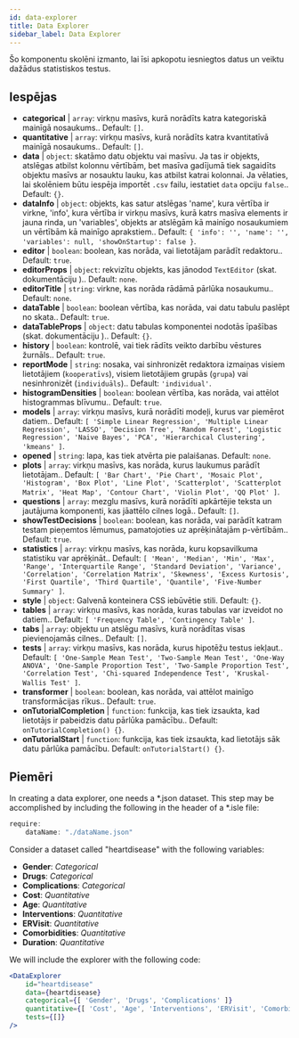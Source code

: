 ```yaml
---
id: data-explorer 
title: Data Explorer
sidebar_label: Data Explorer
---
```


Šo komponentu skolēni izmanto, lai īsi apkopotu iesniegtos datus un veiktu dažādus statistiskos testus.

## Iespējas

* __categorical__ | `array`: virkņu masīvs, kurā norādīts katra kategoriskā mainīgā nosaukums.. Default: `[]`.
* __quantitative__ | `array`: virkņu masīvs, kurā norādīts katra kvantitatīvā mainīgā nosaukums.. Default: `[]`.
* __data__ | `object`: skatāmo datu objektu vai masīvu. Ja tas ir objekts, atslēgas atbilst kolonnu vērtībām, bet masīva gadījumā tiek sagaidīts objektu masīvs ar nosauktu lauku, kas atbilst katrai kolonnai. Ja vēlaties, lai skolēniem būtu iespēja importēt `.csv` failu, iestatiet `data` opciju `false`.. Default: `{}`.
* __dataInfo__ | `object`: objekts, kas satur atslēgas \'name\', kura vērtība ir virkne, \'info\', kura vērtība ir virkņu masīvs, kurā katrs masīva elements ir jauna rinda, un \'variables\', objekts ar atslēgām kā mainīgo nosaukumiem un vērtībām kā mainīgo aprakstiem.. Default: `{
  'info': '',
  'name': '',
  'variables': null,
  'showOnStartup': false
}`.
* __editor__ | `boolean`: boolean, kas norāda, vai lietotājam parādīt redaktoru.. Default: `true`.
* __editorProps__ | `object`: rekvizītu objekts, kas jānodod `TextEditor` (skat. dokumentāciju <TextEditor />).. Default: `none`.
* __editorTitle__ | `string`: virkne, kas norāda rādāmā pārlūka nosaukumu.. Default: `none`.
* __dataTable__ | `boolean`: boolean vērtība, kas norāda, vai datu tabulu paslēpt no skata.. Default: `true`.
* __dataTableProps__ | `object`: datu tabulas komponentei nodotās īpašības (skat. dokumentāciju <DataTable />).. Default: `{}`.
* __history__ | `boolean`: kontrolē, vai tiek rādīts veikto darbību vēstures žurnāls.. Default: `true`.
* __reportMode__ | `string`: nosaka, vai sinhronizēt redaktora izmaiņas visiem lietotājiem (`kooperatīvs`), visiem lietotājiem grupās (`grupa`) vai nesinhronizēt (`individuāls`).. Default: `'individual'`.
* __histogramDensities__ | `boolean`: boolean vērtība, kas norāda, vai attēlot histogrammas blīvumu.. Default: `true`.
* __models__ | `array`: virkņu masīvs, kurā norādīti modeļi, kurus var piemērot datiem.. Default: `[
  'Simple Linear Regression',
  'Multiple Linear Regression',
  'LASSO',
  'Decision Tree',
  'Random Forest',
  'Logistic Regression',
  'Naive Bayes',
  'PCA',
  'Hierarchical Clustering',
  'kmeans'
]`.
* __opened__ | `string`: lapa, kas tiek atvērta pie palaišanas. Default: `none`.
* __plots__ | `array`: virkņu masīvs, kas norāda, kurus laukumus parādīt lietotājam.. Default: `[
  'Bar Chart',
  'Pie Chart',
  'Mosaic Plot',
  'Histogram',
  'Box Plot',
  'Line Plot',
  'Scatterplot',
  'Scatterplot Matrix',
  'Heat Map',
  'Contour Chart',
  'Violin Plot',
  'QQ Plot'
]`.
* __questions__ | `array`: mezglu masīvs, kurā norādīti apkārtējie teksta un jautājuma komponenti, kas jāattēlo cilnes logā.. Default: `[]`.
* __showTestDecisions__ | `boolean`: boolean, kas norāda, vai parādīt katram testam pieņemtos lēmumus, pamatojoties uz aprēķinātajām p-vērtībām.. Default: `true`.
* __statistics__ | `array`: virkņu masīvs, kas norāda, kuru kopsavilkuma statistiku var aprēķināt.. Default: `[
  'Mean',
  'Median',
  'Min',
  'Max',
  'Range',
  'Interquartile Range',
  'Standard Deviation',
  'Variance',
  'Correlation',
  'Correlation Matrix',
  'Skewness',
  'Excess Kurtosis',
  'First Quartile',
  'Third Quartile',
  'Quantile',
  'Five-Number Summary'
]`.
* __style__ | `object`: Galvenā konteinera CSS iebūvētie stili. Default: `{}`.
* __tables__ | `array`: virkņu masīvs, kas norāda, kuras tabulas var izveidot no datiem.. Default: `[
  'Frequency Table',
  'Contingency Table'
]`.
* __tabs__ | `array`: objektu un atslēgu masīvs, kurā norādītas visas pievienojamās cilnes.. Default: `[]`.
* __tests__ | `array`: virkņu masīvs, kas norāda, kurus hipotēžu testus iekļaut.. Default: `[
  'One-Sample Mean Test',
  'Two-Sample Mean Test',
  'One-Way ANOVA',
  'One-Sample Proportion Test',
  'Two-Sample Proportion Test',
  'Correlation Test',
  'Chi-squared Independence Test',
  'Kruskal-Wallis Test'
]`.
* __transformer__ | `boolean`: boolean, kas norāda, vai attēlot mainīgo transformācijas rīkus.. Default: `true`.
* __onTutorialCompletion__ | `function`: funkcija, kas tiek izsaukta, kad lietotājs ir pabeidzis datu pārlūka pamācību.. Default: `onTutorialCompletion() {}`.
* __onTutorialStart__ | `function`: funkcija, kas tiek izsaukta, kad lietotājs sāk datu pārlūka pamācību. Default: `onTutorialStart() {}`.


## Piemēri

In creating a data explorer, one needs a *.json dataset. This step may be accomplished by including the following in the header of a *.isle file:

```js
require:
    dataName: "./dataName.json"
```

Consider a dataset called "heartdisease" with the following variables:
* __Gender__: _Categorical_
* __Drugs__: _Categorical_
* __Complications__: _Categorical_
* __Cost__: _Quantitative_
* __Age__: _Quantitative_
* __Interventions__: _Quantitative_
* __ERVisit__: _Quantitative_
* __Comorbidities__: _Quantitative_
* __Duration__: _Quantitative_

We will include the explorer with the following code:

```jsx live
<DataExplorer 
    id="heartdisease"
    data={heartdisease} 
    categorical={[ 'Gender', 'Drugs', 'Complications' ]}
    quantitative={[ 'Cost', 'Age', 'Interventions', 'ERVisit', 'Comorbidities', 'Duration' ]}
    tests={[]}
/>
```



